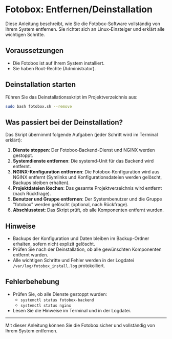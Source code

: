 # Fotobox: Entfernen/Deinstallation

Diese Anleitung beschreibt, wie Sie die Fotobox-Software vollständig von Ihrem System entfernen. Sie richtet sich an Linux-Einsteiger und erklärt alle wichtigen Schritte.

## Voraussetzungen

- Die Fotobox ist auf Ihrem System installiert.
- Sie haben Root-Rechte (Administrator).

## Deinstallation starten

Führen Sie das Deinstallationsskript im Projektverzeichnis aus:

```bash
sudo bash fotobox.sh --remove
```

## Was passiert bei der Deinstallation?

Das Skript übernimmt folgende Aufgaben (jeder Schritt wird im Terminal erklärt):

1. **Dienste stoppen**: Der Fotobox-Backend-Dienst und NGINX werden gestoppt.
2. **Systemdienste entfernen**: Die systemd-Unit für das Backend wird entfernt.
3. **NGINX-Konfiguration entfernen**: Die Fotobox-Konfiguration wird aus NGINX entfernt (Symlinks und Konfigurationsdateien werden gelöscht, Backups bleiben erhalten).
4. **Projektdateien löschen**: Das gesamte Projektverzeichnis wird entfernt (nach Rückfrage).
5. **Benutzer und Gruppe entfernen**: Der Systembenutzer und die Gruppe "fotobox" werden gelöscht (optional, nach Rückfrage).
6. **Abschlusstest**: Das Skript prüft, ob alle Komponenten entfernt wurden.

## Hinweise

- Backups der Konfiguration und Daten bleiben im Backup-Ordner erhalten, sofern nicht explizit gelöscht.
- Prüfen Sie nach der Deinstallation, ob alle gewünschten Komponenten entfernt wurden.
- Alle wichtigen Schritte und Fehler werden in der Logdatei `/var/log/fotobox_install.log` protokolliert.

## Fehlerbehebung

- Prüfen Sie, ob alle Dienste gestoppt wurden:
  - `systemctl status fotobox-backend`
  - `systemctl status nginx`
- Lesen Sie die Hinweise im Terminal und in der Logdatei.

---

Mit dieser Anleitung können Sie die Fotobox sicher und vollständig von Ihrem System entfernen.
